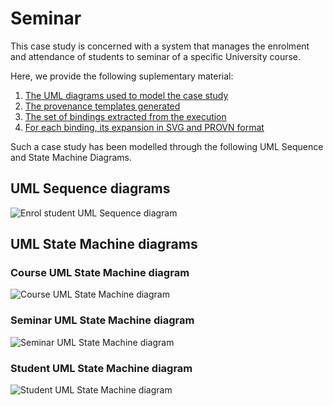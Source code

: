 # Seminar

This case study is concerned with a system that manages the enrolment and attendance of students to seminar of a specific University course. 

Here, we provide the following suplementary material:
 1. [The UML diagrams used to model the case study](https://github.com/uml2prov/uml2prov.github.io/blob/master/MVC/readme.md#uml-sequence-diagrams)
 2. [The provenance templates generated](https://github.com/uml2prov/uml2prov.github.io/tree/master/MVC/MVC_Templates) 
 3. [The set of bindings extracted from the execution](https://github.com/uml2prov/uml2prov.github.io/tree/master/MVC/MVC_bindings)
 4. [For each binding, its expansion in SVG and PROVN format](https://github.com/uml2prov/uml2prov.github.io/tree/master/MVC/expanded)

Such a case study has been modelled through the following UML Sequence and State Machine Diagrams.

## UML Sequence diagrams

![](https://uml2prov.github.io/Seminar/UML%20diagrams/sequenceDiagrams/enrol%20Student.png "Enrol student UML Sequence diagram")

## UML State Machine diagrams

### Course UML State Machine diagram
![](https://uml2prov.github.io/Seminar/UML%20diagrams/statemachineDiagrams/Course.png "Course UML State Machine diagram")

### Seminar UML State Machine diagram
![](https://uml2prov.github.io/Seminar/UML%20diagrams/statemachineDiagrams/Seminar.png "Seminar UML State Machine diagram")

### Student UML State Machine diagram
![](https://uml2prov.github.io/Seminar/UML%20diagrams/statemachineDiagrams/Student.png "Student UML State Machine diagram")
